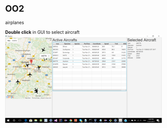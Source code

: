 # OO2
airplanes 

<b>Double click</b> in GUI to select aircraft </br>
![](/img/gui5.png?raw=true "GUI Lab 5")
